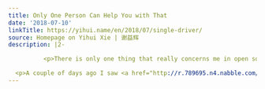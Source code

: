 ```yaml
---
title: Only One Person Can Help You with That
date: '2018-07-10'
linkTitle: https://yihui.name/en/2018/07/single-driver/
source: Homepage on Yihui Xie | 谢益辉
description: |2-

          <p>There is only one thing that really concerns me in open source software development. It is never about how cool the technology is, or how smart a developer is. It is the <a href="https://en.wikipedia.org/wiki/Bus_factor">bus factor</a>.</p>

  <p>A couple of days ago I saw <a href="http://r.789695.n4.nabble.com/CRAN-Update-protocol-buffers-on-macOS-for-RProtoBuf-td4750815.html">an interesting reply</a> from Prof Ripley (I have to take a deep breath right now) re: building the macOS bin
---
```

